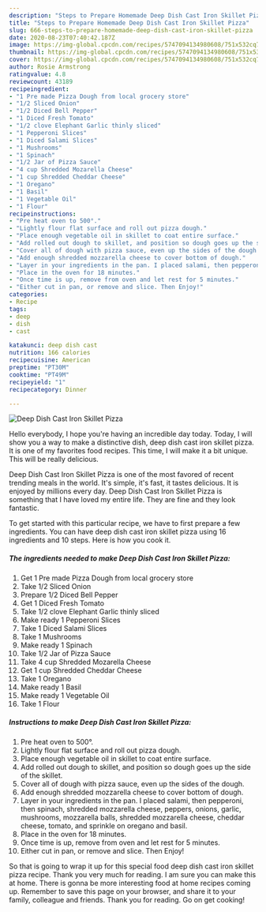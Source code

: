 ```yaml
---
description: "Steps to Prepare Homemade Deep Dish Cast Iron Skillet Pizza"
title: "Steps to Prepare Homemade Deep Dish Cast Iron Skillet Pizza"
slug: 666-steps-to-prepare-homemade-deep-dish-cast-iron-skillet-pizza
date: 2020-08-23T07:40:42.187Z
image: https://img-global.cpcdn.com/recipes/5747094134980608/751x532cq70/deep-dish-cast-iron-skillet-pizza-recipe-main-photo.jpg
thumbnail: https://img-global.cpcdn.com/recipes/5747094134980608/751x532cq70/deep-dish-cast-iron-skillet-pizza-recipe-main-photo.jpg
cover: https://img-global.cpcdn.com/recipes/5747094134980608/751x532cq70/deep-dish-cast-iron-skillet-pizza-recipe-main-photo.jpg
author: Rosie Armstrong
ratingvalue: 4.8
reviewcount: 43189
recipeingredient:
- "1 Pre made Pizza Dough from local grocery store"
- "1/2 Sliced Onion"
- "1/2 Diced Bell Pepper"
- "1 Diced Fresh Tomato"
- "1/2 clove Elephant Garlic thinly sliced"
- "1 Pepperoni Slices"
- "1 Diced Salami Slices"
- "1 Mushrooms"
- "1 Spinach"
- "1/2 Jar of Pizza Sauce"
- "4 cup Shredded Mozarella Cheese"
- "1 cup Shredded Cheddar Cheese"
- "1 Oregano"
- "1 Basil"
- "1 Vegetable Oil"
- "1 Flour"
recipeinstructions:
- "Pre heat oven to 500°."
- "Lightly flour flat surface and roll out pizza dough."
- "Place enough vegetable oil in skillet to coat entire surface."
- "Add rolled out dough to skillet, and position so dough goes up the side of the skillet."
- "Cover all of dough with pizza sauce, even up the sides of the dough."
- "Add enough shredded mozzarella cheese to cover bottom of dough."
- "Layer in your ingredients in the pan. I placed salami, then pepperoni, then spinach, shredded mozzarella cheese, peppers, onions, garlic, mushrooms, mozzarella balls, shredded mozzarella cheese, cheddar cheese, tomato, and sprinkle on oregano and basil."
- "Place in the oven for 18 minutes."
- "Once time is up, remove from oven and let rest for 5 minutes."
- "Either cut in pan, or remove and slice. Then Enjoy!"
categories:
- Recipe
tags:
- deep
- dish
- cast

katakunci: deep dish cast 
nutrition: 166 calories
recipecuisine: American
preptime: "PT30M"
cooktime: "PT49M"
recipeyield: "1"
recipecategory: Dinner

---
```



![Deep Dish Cast Iron Skillet Pizza](https://img-global.cpcdn.com/recipes/5747094134980608/751x532cq70/deep-dish-cast-iron-skillet-pizza-recipe-main-photo.jpg)

Hello everybody, I hope you're having an incredible day today. Today, I will show you a way to make a distinctive dish, deep dish cast iron skillet pizza. It is one of my favorites food recipes. This time, I will make it a bit unique. This will be really delicious.

Deep Dish Cast Iron Skillet Pizza is one of the most favored of recent trending meals in the world. It's simple, it's fast, it tastes delicious. It is enjoyed by millions every day. Deep Dish Cast Iron Skillet Pizza is something that I have loved my entire life. They are fine and they look fantastic.




To get started with this particular recipe, we have to first prepare a few ingredients. You can have deep dish cast iron skillet pizza using 16 ingredients and 10 steps. Here is how you cook it.

<!--inarticleads1-->

##### The ingredients needed to make Deep Dish Cast Iron Skillet Pizza:

1. Get 1 Pre made Pizza Dough from local grocery store
1. Take 1/2 Sliced Onion
1. Prepare 1/2 Diced Bell Pepper
1. Get 1 Diced Fresh Tomato
1. Take 1/2 clove Elephant Garlic thinly sliced
1. Make ready 1 Pepperoni Slices
1. Take 1 Diced Salami Slices
1. Take 1 Mushrooms
1. Make ready 1 Spinach
1. Take 1/2 Jar of Pizza Sauce
1. Take 4 cup Shredded Mozarella Cheese
1. Get 1 cup Shredded Cheddar Cheese
1. Take 1 Oregano
1. Make ready 1 Basil
1. Make ready 1 Vegetable Oil
1. Take 1 Flour




<!--inarticleads2-->

##### Instructions to make Deep Dish Cast Iron Skillet Pizza:

1. Pre heat oven to 500°.
1. Lightly flour flat surface and roll out pizza dough.
1. Place enough vegetable oil in skillet to coat entire surface.
1. Add rolled out dough to skillet, and position so dough goes up the side of the skillet.
1. Cover all of dough with pizza sauce, even up the sides of the dough.
1. Add enough shredded mozzarella cheese to cover bottom of dough.
1. Layer in your ingredients in the pan. I placed salami, then pepperoni, then spinach, shredded mozzarella cheese, peppers, onions, garlic, mushrooms, mozzarella balls, shredded mozzarella cheese, cheddar cheese, tomato, and sprinkle on oregano and basil.
1. Place in the oven for 18 minutes.
1. Once time is up, remove from oven and let rest for 5 minutes.
1. Either cut in pan, or remove and slice. Then Enjoy!




So that is going to wrap it up for this special food deep dish cast iron skillet pizza recipe. Thank you very much for reading. I am sure you can make this at home. There is gonna be more interesting food at home recipes coming up. Remember to save this page on your browser, and share it to your family, colleague and friends. Thank you for reading. Go on get cooking!
